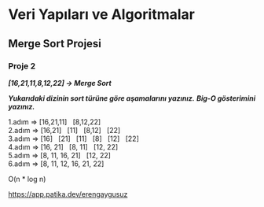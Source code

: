 # Veri Yapıları ve Algoritmalar

## Merge Sort Projesi

### Proje 2

___[16,21,11,8,12,22] -> Merge Sort___

___Yukarıdaki dizinin sort türüne göre aşamalarını yazınız.___
___Big-O gösterimini yazınız.___

1.adım => [16,21,11] &nbsp; [8,12,22] <br>
2.adım => [16,21] &nbsp; [11] &nbsp; [8,12] &nbsp; [22] <br>
3.adım => [16] &nbsp; [21] &nbsp; [11] &nbsp; [8] &nbsp; [12] &nbsp; [22] <br>
4.adım => [16, 21] &nbsp;  [8, 11] &nbsp; [12, 22] <br>
5.adım => [8, 11, 16, 21] &nbsp; [12, 22] <br>
6.adım => [8, 11, 12, 16, 21, 22] <br>

O(n * log n)

https://app.patika.dev/erengaygusuz
